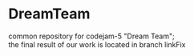 # DreamTeam
common repository for codejam-5 "Dream Team";   
the final result of our work is located in branch linkFix
